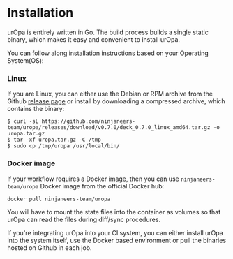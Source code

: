 # Installation

urOpa is entirely written in Go. The build process builds a single static binary,
which makes it easy and convenient to install urOpa.

You can follow along installation instructions based on your
Operating System(OS):

### Linux

If you are Linux, you can either use the Debian or RPM archive from
the Github [release page](https://github.com/ninjaneers-team/uropa/releases)
or install by downloading a compressed archive, which contains the binary:

```shel
$ curl -sL https://github.com/ninjaneers-team/uropa/releases/download/v0.7.0/deck_0.7.0_linux_amd64.tar.gz -o uropa.tar.gz
$ tar -xf uropa.tar.gz -C /tmp
$ sudo cp /tmp/uropa /usr/local/bin/
```

### Docker image

If your workflow requires a Docker image, then you can use `ninjaneers-team/uropa` Docker
image from the official Docker hub:

```
docker pull ninjaneers-team/uropa
```

You will have to mount the state files into the container as volumes so that
urOpa can read the files during diff/sync procedures.

If you're integrating urOpa into your CI system, you can either install urOpa
into the system itself, use the Docker based environment or pull the binaries
hosted on Github in each job.

